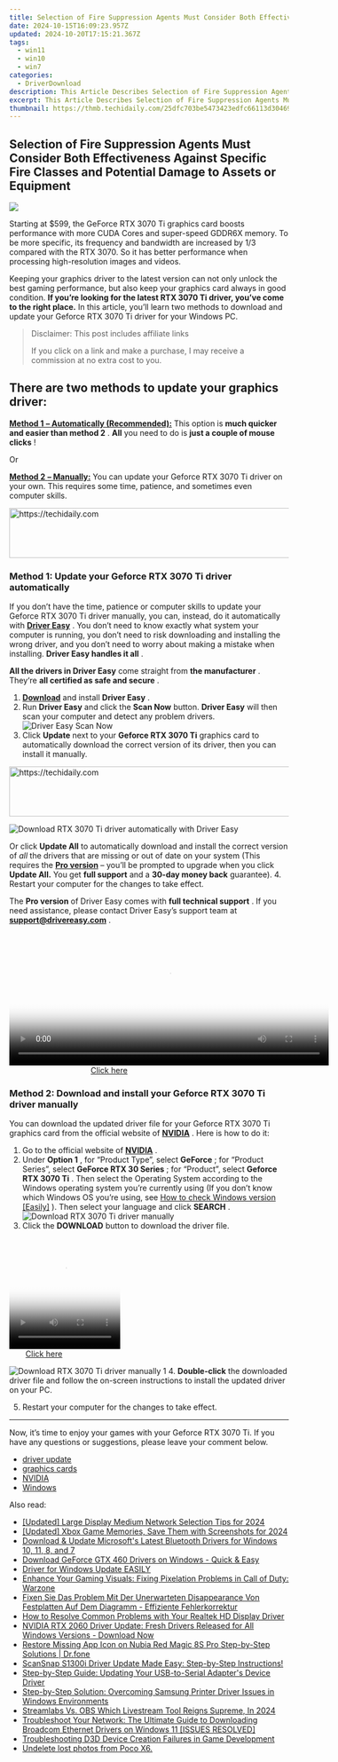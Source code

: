 ```yaml
---
title: Selection of Fire Suppression Agents Must Consider Both Effectiveness Against Specific Fire Classes and Potential Damage to Assets or Equipment
date: 2024-10-15T16:09:23.957Z
updated: 2024-10-20T17:15:21.367Z
tags:
  - win11
  - win10
  - win7
categories:
  - DriverDownload
description: This Article Describes Selection of Fire Suppression Agents Must Consider Both Effectiveness Against Specific Fire Classes and Potential Damage to Assets or Equipment
excerpt: This Article Describes Selection of Fire Suppression Agents Must Consider Both Effectiveness Against Specific Fire Classes and Potential Damage to Assets or Equipment
thumbnail: https://thmb.techidaily.com/25dfc703be5473423edfc66113d30469d26da4408f6261979d298982619597ae.jpg
---
```


## Selection of Fire Suppression Agents Must Consider Both Effectiveness Against Specific Fire Classes and Potential Damage to Assets or Equipment

![](https://images.drivereasy.com/wp-content/uploads/2021/06/RTX-3070-Ti-driver-update.jpg)

 Starting at $599, the GeForce RTX 3070 Ti graphics card boosts performance with more CUDA Cores and super-speed GDDR6X memory. To be more specific, its frequency and bandwidth are increased by 1/3 compared with the RTX 3070\. So it has better performance when processing high-resolution images and videos.

 Keeping your graphics driver to the latest version can not only unlock the best gaming performance, but also keep your graphics card always in good condition. **If you’re looking for the latest RTX 3070 Ti driver, you’ve come to the right place.** In this article, you’ll learn two methods to download and update your Geforce RTX 3070 Ti driver for your Windows PC.

>  Disclaimer: This post includes affiliate links
>
>  If you click on a link and make a purchase, I may receive a commission at no extra cost to you.
>

## **There are two methods to update your graphics driver:**

[**Method 1** **– Automatically (Recommended):**](https://www.drivereasy.com/knowledge/geforce-rtx-3070-ti-driver-download-update-win-10-8-7/#m1)
 This option is **much quicker and easier than method 2** . **All** you need to do is **just a couple of mouse clicks** !

Or

[**Method 2** **– Manually:**](https://tools.techidaily.com/drivereasy/download/)
 You can update your Geforce RTX 3070 Ti driver on your own. This requires some time, patience, and sometimes even computer skills.

<!-- affiliate ads begin -->
<a href="https://aligracehair.sjv.io/c/5597632/1948895/19272" target="_top" id="1948895">
  <img src="//a.impactradius-go.com/display-ad/19272-1948895" border="0" alt="https://techidaily.com" width="728" height="90"/>
</a>
<img height="0" width="0" src="https://aligracehair.sjv.io/i/5597632/1948895/19272" style="position:absolute;visibility:hidden;" border="0" />
<!-- affiliate ads end -->

### Method 1: Update your Geforce RTX 3070 Ti driver automatically

 If you don’t have the time, patience or computer skills to update your Geforce RTX 3070 Ti driver manually, you can, instead, do it automatically with **[Driver Easy](https://tools.techidaily.com/drivereasy/download/)**  . You don’t need to know exactly what system your computer is running, you don’t need to risk downloading and installing the wrong driver, and you don’t need to worry about making a mistake when installing. **Driver Easy handles it all** .  

**All the drivers in Driver Easy** come straight from **the manufacturer** . They‘re **all certified as safe and secure** .

1. **[Download](https://tools.techidaily.com/drivereasy/download/)**  and install **Driver Easy** .
2. Run **Driver Easy** and click the **Scan Now** button. **Driver Easy** will then scan your computer and detect any problem drivers.  
![Driver Easy Scan Now](https://images.drivereasy.com/wp-content/uploads/2021/06/Driver-Easy-Scan-Now.jpg)
3. Click **Update** next to your **Geforce RTX 3070 Ti** graphics card to automatically download the correct version of its driver, then you can install it manually.  

<!-- affiliate ads begin -->
<a href="https://appsumo.8odi.net/c/5597632/2144279/7443" target="_top" id="2144279">
  <img src="//a.impactradius-go.com/display-ad/7443-2144279" border="0" alt="https://techidaily.com" width="728" height="90"/>
</a>
<img height="0" width="0" src="https://appsumo.8odi.net/i/5597632/2144279/7443" style="position:absolute;visibility:hidden;" border="0" />
<!-- affiliate ads end -->

![Download RTX 3070 Ti driver automatically with Driver Easy](https://images.drivereasy.com/wp-content/uploads/2021/06/Download-RTX-3070-Ti-driver-automatically-with-Driver-Easy.jpg)  

 Or click **Update All** to automatically download and install the correct version of _all_ the drivers that are missing or out of date on your system (This requires the **[Pro version](https://tools.techidaily.com/drivereasy/download/)**  – you’ll be prompted to upgrade when you click **Update All.**  You get **full support** and a **30-day money back** guarantee).
4. Restart your computer for the changes to take effect.

 The **Pro version** of Driver Easy comes with **full technical support** . If you need assistance, please contact Driver Easy’s support team at [**support@drivereasy.com**](https://tools.techidaily.com/drivereasy/download/) .

<!-- affiliate ads begin -->
<span id="1982462">
					<video width="576" height="240" style="cursor:pointer"
           poster="//a.impactradius-go.com/display-clicktoplayimage/1982462.png"
           onclick="if(!this.playClicked){this.play();this.setAttribute('controls',true);this.playClicked=true;}">
	   <source src="//a.impactradius-go.com/display-ad/22993-1982462">
	   <img src="//a.impactradius-go.com/display-clicktoplayimage/1982462.png" style="border: none; height: 100%; width: 100%; object-fit: contain">
	</video>
	<div style="width:360px;text-align:center"><a href="javascript:window.open(decodeURIComponent('https%3A%2F%2Fhomestyler.sjv.io%2Fc%2F5597632%2F1982462%2F22993'), '_blank');void(0);">Click here</a></div>
</span>
<img height="0" width="0" src="https://imp.pxf.io/i/5597632/1982462/22993" style="position:absolute;visibility:hidden;" border="0" />
<!-- affiliate ads end -->

### Method 2: Download and install your Geforce RTX 3070 Ti driver manually

 You can download the updated driver file for your Geforce RTX 3070 Ti graphics card from the official website of **[NVIDIA](https://tools.techidaily.com/drivereasy/download/)**  . Here is how to do it:

1. Go to the official website of **[NVIDIA](https://tools.techidaily.com/drivereasy/download/)**  .
2. Under **Option 1** , for “Product Type”, select **GeForce** ; for “Product Series”, select **GeForce RTX 30 Series** ; for “Product”, select **Geforce RTX 3070 Ti** . Then select the Operating System according to the Windows operating system you’re currently using (If you don’t know which Windows OS you’re using, see [ How to check Windows version \[Easily\]](https://tools.techidaily.com/drivereasy/download/) ). Then select your language and click **SEARCH** .  
![Download RTX 3070 Ti driver manually](https://images.drivereasy.com/wp-content/uploads/2021/06/Download-RTX-3070-Ti-driver-manually.jpg)
3. Click the **DOWNLOAD** button to download the driver file.  

<!-- affiliate ads begin -->
<span id="1743243">
					<video width="200" height="200" style="cursor:pointer"
           poster="//a.impactradius-go.com/display-clicktoplayimage/1743243.png"
           onclick="if(!this.playClicked){this.play();this.setAttribute('controls',true);this.playClicked=true;}">
	   <source src="//a.impactradius-go.com/display-ad/19272-1743243">
	   <img src="//a.impactradius-go.com/display-clicktoplayimage/1743243.png" style="border: none; height: 100%; width: 100%; object-fit: contain">
	</video>
	<div style="width:125px;text-align:center"><a href="javascript:window.open(decodeURIComponent('https%3A%2F%2Faligracehair.sjv.io%2Fc%2F5597632%2F1743243%2F19272'), '_blank');void(0);">Click here</a></div>
</span>
<img height="0" width="0" src="https://imp.pxf.io/i/5597632/1743243/19272" style="position:absolute;visibility:hidden;" border="0" />
<!-- affiliate ads end -->

![Download RTX 3070 Ti driver manually 1](https://images.drivereasy.com/wp-content/uploads/2021/06/Download-RTX-3070-Ti-driver-manually-1.jpg)
4. **Double-click** the downloaded driver file and follow the on-screen instructions to install the updated driver on your PC.

5. Restart your computer for the changes to take effect.

---

 Now, it’s time to enjoy your games with your Geforce RTX 3070 Ti. If you have any questions or suggestions, please leave your comment below.

* [driver update](https://tools.techidaily.com/drivereasy/download/)
* [graphics cards](https://tools.techidaily.com/drivereasy/download/)
* [NVIDIA](https://tools.techidaily.com/drivereasy/download/)
* [Windows](https://tools.techidaily.com/drivereasy/download/)

<ins class="adsbygoogle"
     style="display:block"
     data-ad-format="autorelaxed"
     data-ad-client="ca-pub-7571918770474297"
     data-ad-slot="1223367746"></ins>

<ins class="adsbygoogle"
     style="display:block"
     data-ad-client="ca-pub-7571918770474297"
     data-ad-slot="8358498916"
     data-ad-format="auto"
     data-full-width-responsive="true"></ins>

<span class="atpl-alsoreadstyle">Also read:</span>
<div><ul>
<li><a href="https://youtube-lab.techidaily.com/ed-large-display-medium-network-selection-tips-for-2024/"><u>[Updated] Large Display Medium Network Selection Tips for 2024</u></a></li>
<li><a href="https://screen-mirroring-recording.techidaily.com/updated-xbox-game-memories-save-them-with-screenshots-for-2024/"><u>[Updated] Xbox Game Memories, Save Them with Screenshots for 2024</u></a></li>
<li><a href="https://win-amazing.techidaily.com/download-and-update-microsofts-latest-bluetooth-drivers-for-windows-10-11-8-and-7/"><u>Download & Update Microsoft's Latest Bluetooth Drivers for Windows 10, 11, 8, and 7</u></a></li>
<li><a href="https://win-amazing.techidaily.com/download-geforce-gtx-460-drivers-on-windows-quick-and-easy/"><u>Download GeForce GTX 460 Drivers on Windows - Quick & Easy</u></a></li>
<li><a href="https://win-amazing.techidaily.com/1722972673427-driver-for-windows-update-easily/"><u>Driver for Windows Update EASILY</u></a></li>
<li><a href="https://win-solutions.techidaily.com/enhance-your-gaming-visuals-fixing-pixelation-problems-in-call-of-duty-warzone/"><u>Enhance Your Gaming Visuals: Fixing Pixelation Problems in Call of Duty: Warzone</u></a></li>
<li><a href="https://fox-search.techidaily.com/fixen-sie-das-problem-mit-der-unerwarteten-disappearance-von-festplatten-auf-dem-diagramm-effiziente-fehlerkorrektur/"><u>Fixen Sie Das Problem Mit Der Unerwarteten Disappearance Von Festplatten Auf Dem Diagramm - Effiziente Fehlerkorrektur</u></a></li>
<li><a href="https://win-amazing.techidaily.com/how-to-resolve-common-problems-with-your-realtek-hd-display-driver/"><u>How to Resolve Common Problems with Your Realtek HD Display Driver</u></a></li>
<li><a href="https://win-amazing.techidaily.com/nvidia-rtx-2060-driver-update-fresh-drivers-released-for-all-windows-versions-download-now/"><u>NVIDIA RTX 2060 Driver Update: Fresh Drivers Released for All Windows Versions - Download Now</u></a></li>
<li><a href="https://fix-guide.techidaily.com/restore-missing-app-icon-on-nubia-red-magic-8s-pro-step-by-step-solutions-drfone-by-drfone-fix-android-problems-fix-android-problems/"><u>Restore Missing App Icon on Nubia Red Magic 8S Pro Step-by-Step Solutions | Dr.fone</u></a></li>
<li><a href="https://win-amazing.techidaily.com/scansnap-s1300i-driver-update-made-easy-step-by-step-instructions/"><u>ScanSnap S1300i Driver Update Made Easy: Step-by-Step Instructions!</u></a></li>
<li><a href="https://hardware-help.techidaily.com/step-by-step-guide-updating-your-usb-to-serial-adapters-device-driver/"><u>Step-by-Step Guide: Updating Your USB-to-Serial Adapter's Device Driver</u></a></li>
<li><a href="https://win-amazing.techidaily.com/step-by-step-solution-overcoming-samsung-printer-driver-issues-in-windows-environments/"><u>Step-by-Step Solution: Overcoming Samsung Printer Driver Issues in Windows Environments</u></a></li>
<li><a href="https://screen-sharing-recording.techidaily.com/streamlabs-vs-obs-which-livestream-tool-reigns-supreme-in-2024/"><u>Streamlabs Vs. OBS Which Livestream Tool Reigns Supreme, In 2024</u></a></li>
<li><a href="https://win-amazing.techidaily.com/troubleshoot-your-network-the-ultimate-guide-to-downloading-broadcom-ethernet-drivers-on-windows-11-issues-resolved/"><u>Troubleshoot Your Network: The Ultimate Guide to Downloading Broadcom Ethernet Drivers on Windows 11 [ISSUES RESOLVED]</u></a></li>
<li><a href="https://common-error.techidaily.com/troubleshooting-d3d-device-creation-failures-in-game-development/"><u>Troubleshooting D3D Device Creation Failures in Game Development</u></a></li>
<li><a href="https://techidaily.com/undelete-lost-photos-from-poco-x6-by-fonelab-android-recover-photos/"><u>Undelete lost photos from Poco X6.</u></a></li>
</ul></div>

